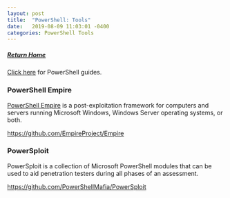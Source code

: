 ```yaml
---
layout: post
title:  "PowerShell: Tools"
date:   2019-08-09 11:03:01 -0400
categories: PowerShell Tools
---
```

##### [Return Home](https://thegetch.github.io/penetration/testing/resources/2019/08/09/Home/)

[Click here](https://thegetch.github.io/PenetrationTestingResources/PowerShell) for PowerShell guides. 

### PowerShell Empire

[PowerShell Empire](https://www.powershellempire.com) is a post-exploitation framework for computers and servers running Microsoft Windows, Windows Server operating systems, or both. 

<https://github.com/EmpireProject/Empire>

### PowerSploit

PowerSploit is a collection of Microsoft PowerShell modules that can be used to aid penetration testers during all phases of an assessment. 

<https://github.com/PowerShellMafia/PowerSploit>
